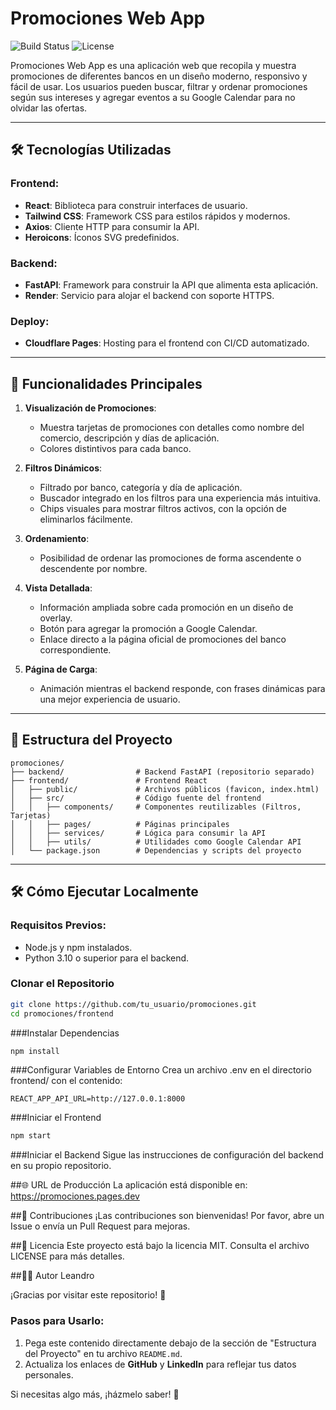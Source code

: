 # Promociones Web App

![Build Status](https://img.shields.io/badge/build-passing-brightgreen)
![License](https://img.shields.io/badge/license-MIT-blue)

Promociones Web App es una aplicación web que recopila y muestra promociones de diferentes bancos en un diseño moderno, responsivo y fácil de usar. Los usuarios pueden buscar, filtrar y ordenar promociones según sus intereses y agregar eventos a su Google Calendar para no olvidar las ofertas.

---

## 🛠️ Tecnologías Utilizadas

### Frontend:
- **React**: Biblioteca para construir interfaces de usuario.
- **Tailwind CSS**: Framework CSS para estilos rápidos y modernos.
- **Axios**: Cliente HTTP para consumir la API.
- **Heroicons**: Íconos SVG predefinidos.

### Backend:
- **FastAPI**: Framework para construir la API que alimenta esta aplicación.
- **Render**: Servicio para alojar el backend con soporte HTTPS.

### Deploy:
- **Cloudflare Pages**: Hosting para el frontend con CI/CD automatizado.

---

## 🚀 Funcionalidades Principales

1. **Visualización de Promociones**:
   - Muestra tarjetas de promociones con detalles como nombre del comercio, descripción y días de aplicación.
   - Colores distintivos para cada banco.

2. **Filtros Dinámicos**:
   - Filtrado por banco, categoría y día de aplicación.
   - Buscador integrado en los filtros para una experiencia más intuitiva.
   - Chips visuales para mostrar filtros activos, con la opción de eliminarlos fácilmente.

3. **Ordenamiento**:
   - Posibilidad de ordenar las promociones de forma ascendente o descendente por nombre.

4. **Vista Detallada**:
   - Información ampliada sobre cada promoción en un diseño de overlay.
   - Botón para agregar la promoción a Google Calendar.
   - Enlace directo a la página oficial de promociones del banco correspondiente.

5. **Página de Carga**:
   - Animación mientras el backend responde, con frases dinámicas para una mejor experiencia de usuario.

---

## 📂 Estructura del Proyecto

```plaintext
promociones/
├── backend/                # Backend FastAPI (repositorio separado)
├── frontend/               # Frontend React
│   ├── public/             # Archivos públicos (favicon, index.html)
│   ├── src/                # Código fuente del frontend
│   │   ├── components/     # Componentes reutilizables (Filtros, Tarjetas)
│   │   ├── pages/          # Páginas principales
│   │   ├── services/       # Lógica para consumir la API
│   │   ├── utils/          # Utilidades como Google Calendar API
│   └── package.json        # Dependencias y scripts del proyecto
```


---

## 🛠️ Cómo Ejecutar Localmente

### Requisitos Previos:
- Node.js y npm instalados.
- Python 3.10 o superior para el backend.

### Clonar el Repositorio
```bash
git clone https://github.com/tu_usuario/promociones.git
cd promociones/frontend
```


###Instalar Dependencias
```bash
npm install
```

###Configurar Variables de Entorno
Crea un archivo .env en el directorio frontend/ con el contenido:
```plaintext
REACT_APP_API_URL=http://127.0.0.1:8000
```

###Iniciar el Frontend
```bash
npm start
```
###Iniciar el Backend
Sigue las instrucciones de configuración del backend en su propio repositorio.

##🌐 URL de Producción
La aplicación está disponible en:
https://promociones.pages.dev

##🤝 Contribuciones
¡Las contribuciones son bienvenidas! Por favor, abre un Issue o envía un Pull Request para mejoras.

##📝 Licencia
Este proyecto está bajo la licencia MIT. Consulta el archivo LICENSE para más detalles.

##👨‍💻 Autor
Leandro


¡Gracias por visitar este repositorio! 🌟


### **Pasos para Usarlo**:
1. Pega este contenido directamente debajo de la sección de "Estructura del Proyecto" en tu archivo `README.md`.
2. Actualiza los enlaces de **GitHub** y **LinkedIn** para reflejar tus datos personales.

Si necesitas algo más, ¡házmelo saber! 🚀